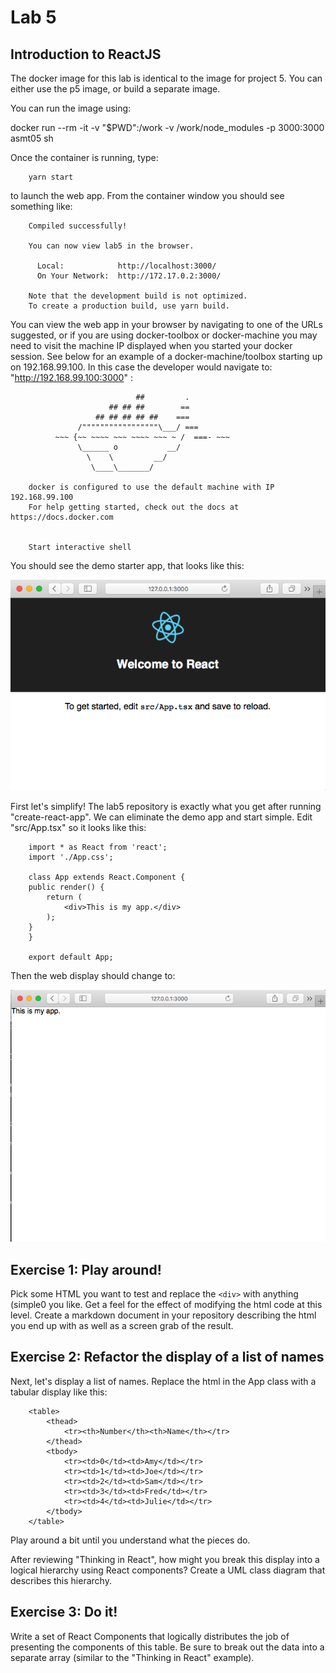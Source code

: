 Lab 5
=====

Introduction to ReactJS
-----------------------

The docker image for this lab is identical to the image for project 5. You can 
either use the p5 image, or build a separate image.

You can run the image using:

docker run --rm -it -v "$PWD":/work -v /work/node_modules -p 3000:3000 asmt05 sh

Once the container is running, type:

        yarn start
        
to launch the web app. From the container window you should see something like:

        Compiled successfully!

        You can now view lab5 in the browser.

          Local:            http://localhost:3000/
          On Your Network:  http://172.17.0.2:3000/

        Note that the development build is not optimized.
        To create a production build, use yarn build.

You can view the web app in your browser by navigating to one of the URLs suggested, or 
if you are using docker-toolbox or docker-machine you may need to visit the machine
IP displayed when you started your docker session. See below for an example
of a docker-machine/toolbox starting up on 192.168.99.100. In this case the developer
would navigate to: "http://192.168.99.100:3000" :

                                ##         .
                          ## ## ##        ==
                       ## ## ## ## ##    ===
                   /"""""""""""""""""\___/ ===
              ~~~ {~~ ~~~~ ~~~ ~~~~ ~~~ ~ /  ===- ~~~
                   \______ o           __/
                     \    \         __/
                      \____\_______/

        docker is configured to use the default machine with IP 192.168.99.100
        For help getting started, check out the docs at https://docs.docker.com


        Start interactive shell

You should see the demo starter app, that looks like this:

![Demo Starter App](docs/reactstart.png)


First let's simplify! The lab5 repository is exactly what you get after running "create-react-app". 
We can eliminate the demo app and start simple. Edit "src/App.tsx" so it looks like this:

        import * as React from 'react';
        import './App.css';

        class App extends React.Component {
        public render() {
            return (
                <div>This is my app.</div>
            );
        }
        }

        export default App;

Then the web display should change to:

![Modified Starter App](docs/react-modify1.png)

Exercise 1: Play around!
------------------------

Pick some HTML you want to test and replace the `<div>` with anything (simple0 you like. Get a feel for the effect of modifying the html code at this level. Create a markdown document in your repository describing the html you end up with as well as a screen grab of the result.

Exercise 2: Refactor the display of a list of names
----------------------------------------------------

Next, let's display a list of names. Replace the html in the App class with a tabular display like this:

        <table>
            <thead>
                <tr><th>Number</th><th>Name</th></tr>
            </thead>
            <tbody>
                <tr><td>0</td><td>Amy</td></tr>
                <tr><td>1</td><td>Joe</td></tr>
                <tr><td>2</td><td>Sam</td></tr>
                <tr><td>3</td><td>Fred</td></tr>
                <tr><td>4</td><td>Julie</td></tr>
            </tbody>
        </table>

Play around a bit until you understand what the pieces do.

After reviewing "Thinking in React", how might you break this display into a logical hierarchy using React components? Create a UML class diagram that describes this hierarchy.

Exercise 3: Do it! 
------------------

Write a set of React Components that logically distributes the job of presenting the components of this table. Be sure to break out the data into a separate array (similar to the "Thinking in React" example).

